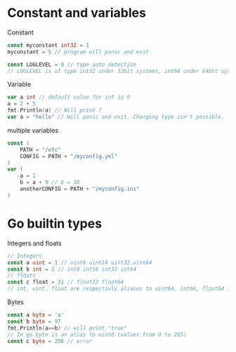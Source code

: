 # Constant and variables

Constant
```go
const myconstant int32 = 1 
myconstant = 5 // program will panic and exit

const LOGLEVEL = 0 // type auto detection 
// LOGLEVEL is of type int32 under 32bit systems, int64 under 64bit systems
```

Variable

```go
var a int // default value for int is 0
a = 2 + 5
fmt.Println(a) // Will print 7
var a = "hello" // Will panic and exit. Changing type isn't possible.
```

multiple variables
```go
const (
    PATH = "/etc"
    CONFIG = PATH + "/myconfig.yml"
)
var (
    a = 1
    b = a + 9 // b = 10
    anotherCONFIG = PATH + "/myconfig.ini"
)
```

# Go builtin types

Integers and floats
```go
// Integers
const a uint = 1 // uint8 uint16 uint32 uint64
const b int = 2 // int8 int16 int32 int64
// floats
const c float = 31 // float32 float64
// int, uint, float are respectivly aliases to uint64, int64, float64 in 64 bit systems
```

Bytes
```go
const a byte = 'a'
const b byte = 97
fmt.Println(a==b) // will print "true"
// In go byte is an alias to uint8 (values from 0 to 255)
const c byte = 256 // error
```


